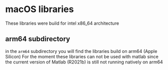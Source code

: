 # macOS libraries
These libraries were build for intel x86_64 architecture

## arm64 subdirectory
in the `arm64` subdirectory you will find the libraries build on arm64 (Apple Silicon)
For the moment these libraries can not be used with matlab since the current version of Matlab (R2021b) is still not running natively on arm64

